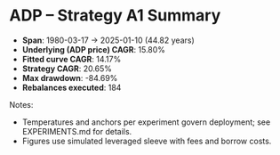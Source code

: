# ADP – Strategy A1 Summary

- **Span**: 1980-03-17 → 2025-01-10 (44.82 years)
- **Underlying (ADP price) CAGR**: 15.80%
- **Fitted curve CAGR**: 14.17%
- **Strategy CAGR**: 20.65%
- **Max drawdown**: -84.69%
- **Rebalances executed**: 184

Notes:

- Temperatures and anchors per experiment govern deployment; see EXPERIMENTS.md for details.
- Figures use simulated leveraged sleeve with fees and borrow costs.
